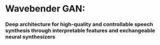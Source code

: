# Wavebender GAN:
### Deep architecture for high-quality and controllable speech synthesis through interpretable features and exchangeable neural synthesizers
